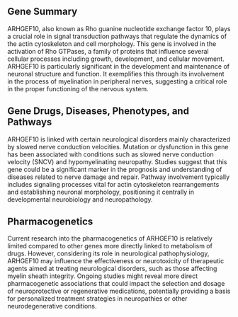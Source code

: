 ## Gene Summary
ARHGEF10, also known as Rho guanine nucleotide exchange factor 10, plays a crucial role in signal transduction pathways that regulate the dynamics of the actin cytoskeleton and cell morphology. This gene is involved in the activation of Rho GTPases, a family of proteins that influence several cellular processes including growth, development, and cellular movement. ARHGEF10 is particularly significant in the development and maintenance of neuronal structure and function. It exemplifies this through its involvement in the process of myelination in peripheral nerves, suggesting a critical role in the proper functioning of the nervous system.

## Gene Drugs, Diseases, Phenotypes, and Pathways
ARHGEF10 is linked with certain neurological disorders mainly characterized by slowed nerve conduction velocities. Mutation or dysfunction in this gene has been associated with conditions such as slowed nerve conduction velocity (SNCV) and hypomyelinating neuropathy. Studies suggest that this gene could be a significant marker in the prognosis and understanding of diseases related to nerve damage and repair. Pathway involvement typically includes signaling processes vital for actin cytoskeleton rearrangements and establishing neuronal morphology, positioning it centrally in developmental neurobiology and neuropathology.

## Pharmacogenetics
Current research into the pharmacogenetics of ARHGEF10 is relatively limited compared to other genes more directly linked to metabolism of drugs. However, considering its role in neurological pathophysiology, ARHGEF10 may influence the effectiveness or neurotoxicity of therapeutic agents aimed at treating neurological disorders, such as those affecting myelin sheath integrity. Ongoing studies might reveal more direct pharmacogenetic associations that could impact the selection and dosage of neuroprotective or regenerative medications, potentially providing a basis for personalized treatment strategies in neuropathies or other neurodegenerative conditions.